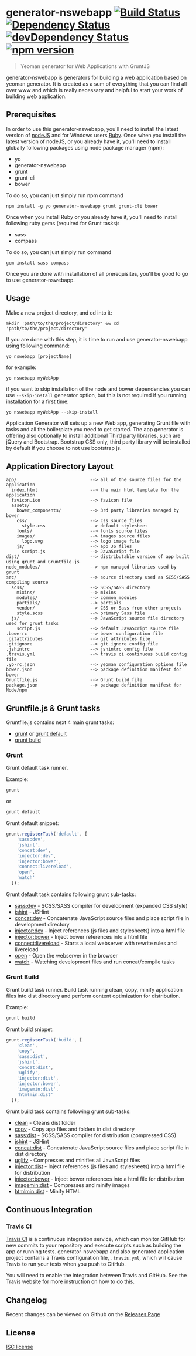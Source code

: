 # generator-nswebapp [![Build Status](https://secure.travis-ci.org/JovicaConkic/generator-nswebapp.svg?branch=master)](http://travis-ci.org/JovicaConkic/generator-nswebapp) [![Dependency Status](https://david-dm.org/JovicaConkic/generator-nswebapp.svg)](https://david-dm.org/JovicaConkic/generator-nswebapp) [![devDependency Status](https://david-dm.org/JovicaConkic/generator-nswebapp/dev-status.svg)](https://david-dm.org/JovicaConkic/ggenerator-nswebapp#info=devDependencies) [![npm version](https://badge.fury.io/js/generator-nswebapp.svg)](https://badge.fury.io/js/generator-nswebapp)
> Yeoman generator for Web Applications with GruntJS

generator-nswebapp is generators for building a web application based on 
yeoman generator. It is created as a sum of everything that you can find all over www and which is really necessary and 
helpful to start your work of building web application.

## Prerequisites

In order to use this generator-nswebapp, you'll need to install the latest version of [nodeJS](https://nodejs.org/en/download/) and for Windows users [Ruby](http://rubyinstaller.org/downloads/). 
Once when you install the latest version of nodeJS, or you already have it, you'll need to install globally following packages using 
node package manager (npm):
* yo
* generator-nswebapp
* grunt
* grunt-cli
* bower

To do so, you can just simply run npm command
```
npm install -g yo generator-nswebapp grunt grunt-cli bower
```

Once when you install Ruby or you already have it, you'll need to install following ruby gems (required for Grunt tasks):
* sass
* compass

To do so, you can just simply run command
```
gem install sass compass
```

Once you are done with installation of all prerequisites, you'll be good to go to use generator-nswebapp.

## Usage

Make a new project directory, and cd into it:
```
mkdir 'path/to/the/project/directory' && cd 'path/to/the/project/directory'
```

If you are done with this step, it is time to run and use generator-nswebapp using following command:
```
yo nswebapp [projectName]
```

for example:
```
yo nswebapp myWebApp
```
if you want to skip installation of the node and bower dependencies you can use `--skip-install` generator option, 
but this is not required if you running installation for a first time:
```
yo nswebapp myWebApp --skip-install
```

Application Generator will sets up a new Web app, generating Grunt file with tasks and all the boilerplate you need to get started. The app generator is offering also optionally to install additional Third party libraries, such are jQuery and Bootstrap. Bootstrap CSS only, third party library will be installed by default if you choose to not use bootstrap js.

## Application Directory Layout

```
app/                            --> all of the source files for the application
  index.html                    --> the main html template for the application
  favicon.ico                   --> favicon file
  assets/
    bower_components/           --> 3rd party libraries managed by bower
    css/                        --> css source files
      style.css                 --> default stylesheet
    fonts/                      --> fonts source files
    images/                     --> images source files
      logo.svg                  --> logo image file
    js/                         --> app JS files
      script.js                 --> JavaScript file
dist/                           --> distributable version of app built using grunt and Gruntfile.js
node_modules/                   --> npm managed libraries used by grunt
src/                            --> source directory used as SCSS/SASS compiling source
  scss/                         --> SCSS/SASS directory
    mixins/                     --> mixins
    modules/                    --> common modules
    partials/                   --> partials
    vendor/                     --> CSS or Sass from other projects
    style.scss                  --> primary Sass file
  js/                           --> JavaScript source file directory used for grunt tasks
    script.js                   --> default JavaScript source file
.bowerrc                        --> bower configuration file
.gitattributes                  --> git attributes file
.gitignore                      --> git ignore config file
.jshintrc                       --> jshintrc config file
.travis.yml                     --> travis ci continuous build config file
.yo-rc.json                     --> yeoman configuration options file
bower.json                      --> package definition manifest for bower
Gruntfile.js                    --> Grunt build file
package.json                    --> package definition manifest for Node/npm

```

## Gruntfile.js & Grunt tasks

Gruntfile.js contains next 4 main grunt tasks:

* [grunt](#grunt) or [grunt default](#grunt)
* [grunt build](#grunt-build)

### Grunt
Grunt default task runner.

Example:
```bash
grunt
```
or
```bash
grunt default
```

Grunt default snippet:
```javascript
grunt.registerTask('default', [
    'sass:dev',
    'jshint',
    'concat:dev',
    'injector:dev',
    'injector:bower',
    'connect:livereload',
    'open',
    'watch'
  ]);
```

Grunt default task contains following grunt sub-tasks:
* [sass:dev](https://github.com/gruntjs/grunt-contrib-sass) - SCSS/SASS compiler for development (expanded CSS style)
* [jshint](https://github.com/gruntjs/grunt-contrib-jshint) - JSHint
* [concat:dev](https://github.com/gruntjs/grunt-contrib-concat) - Concatenate JavaScript source files and place script file in development directory
* [injector:dev](https://github.com/klei/grunt-injector) - Inject references (js files and stylesheets) into a html file
* [injector:bower](https://github.com/klei/grunt-injector) - Inject bower references into a html file
* [connect:livereload](https://github.com/gruntjs/grunt-contrib-connect) - Starts a local webserver with rewrite rules and livereload
* [open](https://github.com/jsoverson/grunt-open) - Open the webserver in the browser
* [watch](https://github.com/gruntjs/grunt-contrib-watch) - Watching development files and run concat/compile tasks

### Grunt Build
Grunt build task runner. Build task running clean, copy, minify application files into dist directory and perform content optimization for distribution.

Example:
```bash
grunt build
```

Grunt build snippet:
```javascript
grunt.registerTask('build', [
    'clean',
    'copy',
    'sass:dist',
    'jshint',
    'concat:dist',
    'uglify',
    'injector:dist',
    'injector:bower',
    'imagemin:dist',
    'htmlmin:dist'
  ]);
```

Grunt build task contains following grunt sub-tasks:
* [clean](https://github.com/gruntjs/grunt-contrib-clean) - Cleans dist folder
* [copy](https://github.com/gruntjs/grunt-contrib-copy) - Copy app files and folders in dist directory
* [sass:dist](https://github.com/gruntjs/grunt-contrib-sass) - SCSS/SASS compiler for distribution (compressed CSS)
* [jshint](https://github.com/gruntjs/grunt-contrib-jshint) - JSHint
* [concat:dist](https://github.com/gruntjs/grunt-contrib-concat) - Concatenate JavaScript source files and place script file in dist directory
* [uglify](https://github.com/gruntjs/grunt-contrib-uglify) - Compresses and minifies all JavaScript files
* [injector:dist](https://github.com/klei/grunt-injector) - Inject references (js files and stylesheets) into a html file for distribution
* [injector:bower](https://github.com/klei/grunt-injector) - Inject bower references into a html file for distribution
* [imagemin:dist](https://github.com/gruntjs/grunt-contrib-imagemin) - Compresses and minify images
* [htmlmin:dist](https://github.com/gruntjs/grunt-contrib-htmlmin) - Minify HTML


## Continuous Integration

### Travis CI

[Travis CI](https://travis-ci.org/) is a continuous integration service, which can monitor GitHub for new commits
to your repository and execute scripts such as building the app or running tests. generator-nswebapp and also generated application
project contains a Travis configuration file, `.travis.yml`, which will cause Travis to run your
tests when you push to GitHub.

You will need to enable the integration between Travis and GitHub. See the Travis website for more
instruction on how to do this.

## Changelog

Recent changes can be viewed on Github on the [Releases Page](https://github.com/JovicaConkic/generator-nswebapp/releases)

## License

[ISC license](https://opensource.org/licenses/ISC)
